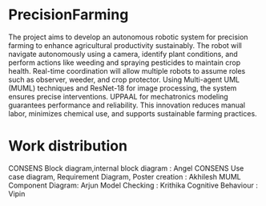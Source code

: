 # PrecisionFarming

The project aims to develop an autonomous robotic system for precision farming to
enhance agricultural productivity sustainably. The robot will navigate autonomously using a camera,
identify plant conditions, and perform actions like weeding and spraying pesticides to maintain
crop health. Real-time coordination will allow multiple robots to assume roles such as observer,
weeder, and crop protector. Using Multi-agent UML (MUML) techniques and ResNet-18 for image
processing, the system ensures precise interventions. UPPAAL for mechatronics modeling guarantees
performance and reliability. This innovation reduces manual labor, minimizes chemical use, and
supports sustainable farming practices.

# Work distribution
CONSENS Block diagram,internal block diagram : Angel
CONSENS Use case diagram, Requirement Diagram, Poster creation : Akhilesh
MUML Component Diagram: Arjun
Model Checking : Krithika
Cognitive Behaviour : Vipin


